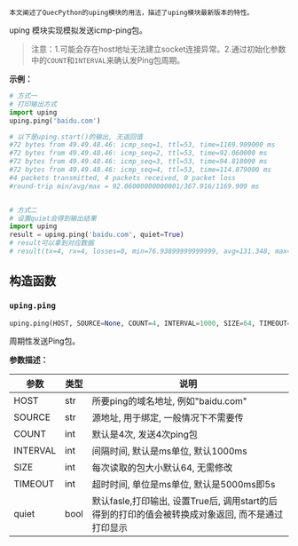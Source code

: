 
```
本文阐述了QuecPython的uping模块的用法，描述了uping模块最新版本的特性。
```

uping 模块实现模拟发送icmp-ping包。

> 注意：1.可能会存在host地址无法建立socket连接异常。2.通过初始化参数中的`COUNT`和`INTERVAL`来确认发Ping包周期。

**示例：**

```python
# 方式一
# 打印输出方式
import uping
uping.ping('baidu.com')

# 以下是uping.start()的输出, 无返回值
#72 bytes from 49.49.48.46: icmp_seq=1, ttl=53, time=1169.909000 ms
#72 bytes from 49.49.48.46: icmp_seq=2, ttl=53, time=92.060000 ms
#72 bytes from 49.49.48.46: icmp_seq=3, ttl=53, time=94.818000 ms
#72 bytes from 49.49.48.46: icmp_seq=4, ttl=53, time=114.879000 ms
#4 packets transmitted, 4 packets received, 0 packet loss
#round-trip min/avg/max = 92.06000000000001/367.916/1169.909 ms


# 方式二
# 设置quiet会得到输出结果
import uping
result = uping.ping('baidu.com', quiet=True)
# result可以拿到对应数据
# result(tx=4, rx=4, losses=0, min=76.93899999999999, avg=131.348, max=226.697)
```


## 构造函数

### `uping.ping`

```python
uping.ping(HOST, SOURCE=None, COUNT=4, INTERVAL=1000, SIZE=64, TIMEOUT=5000, quiet=False)
```

周期性发送Ping包。

**参数描述：**

| 参数     | 类型 | 说明                                                         |
| -------- | ---- | ------------------------------------------------------------ |
| HOST     | str  | 所要ping的域名地址, 例如"baidu.com"                          |
| SOURCE   | str  | 源地址, 用于绑定, 一般情况下不需要传                         |
| COUNT    | int  | 默认是4次,  发送4次ping包                                    |
| INTERVAL | int  | 间隔时间, 默认是ms单位,  默认1000ms                          |
| SIZE     | int  | 每次读取的包大小默认64, 无需修改                             |
| TIMEOUT  | int  | 超时时间, 单位是ms单位, 默认是5000ms即5s                     |
| quiet    | bool | 默认fasle,打印输出, 设置True后, 调用start的后得到的打印的值会被转换成对象返回, 而不是通过打印显示 |

